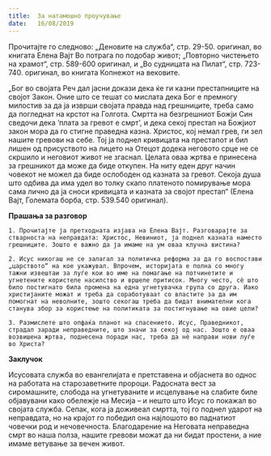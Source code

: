 ```yaml
---
title:  За натамошно проучување
date:   16/08/2019
---
```


Прочитајте го следново: „Деновите на служба“, стр. 29-50. оригинал, во книгата Елена Вајт Во потрага по подобар живот; „Повторно чистењето на храмот“, стр. 589-600 оригинал, и „Во судницата на Пилат“, стр. 723-740. оригинал, во книгата Копнежот на вековите.

„Бог во својата Реч дал јасни докази дека ќе ги казни престапниците на својот Закон. Оние што се тешат со мислата дека Бог е премногу милостив за да ја изврши својата правда над грешниците, треба само да погледнат на крстот на Голгота. Смртта на безгрешниот Божји Син сведочи дека ’плата за гревот е смрт’, и дека секој престап на Божјиот закон мора да го стигне праведна казна. Христос, кој немал грев, ги зел нашите гревови на себе. Тој ја поднел кривицата на престапот и бил лишен од присуството на лицето на Отецот додека неговото срце не се скршило и неговиот живот не згаснал. Целата оваа жртва е принесена за грешникот да може да биде откупен. На ниту еден друг начин човекот не можел да биде ослободен од казната за гревот. Секоја душа што одбива да има удел во толку скапо платеното помирување мора сама лично да ја сноси кривицата и казната за својот престап“ (Елена Вајт, Големата борба, стр. 539.540 оригинал).

**Прашања за разговор**

`1. Прочитајте ја претходната изјава на Елена Вајт. Разговарајте за стварноста на неправдата: Христос, Невиниот, ја поднел казната наместо грешниците. Зошто е важно да ја имаме на ум оваа клучна вистина?`

`2. Исус никогаш не се залагал за политичка реформа за да го воспостави „царството“ на кое укажувал. Впрочем, историјата е полна со многу тажни извештаи за луѓе кои во име на помагање на потчинетите и угнетените користеле насилство и вршеле притисок. Многу често, сè што било постигнато била промена на една угнетувачка група со друга. Иако христијаните можат и треба да соработуваат со властите за да им помогнат на неволните, зошто секогаш треба да бидат внимателни кога станува збор за користење на политиката за постигнување на овие цели?`

`3. Размислете што опфаќа планот на спасението. Исус, Праведникот, страдал заради неправедните, што значи за секој од нас. Зошто е оваа возвишена жртва, поднесена поради нас, треба да нѐ направи нови луѓе во Христа?`

**Заклучок**

Исусовата служба во евангелијата е претставена и објаснета во однос на работата на старозаветните пророци. Радосната вест за сиромашните, слобода на угнетуваните и исцелување на слабите биле објавувани како обележје на Месија – и нешто што Исус го покажал во својата служба. Сепак, кога ја доживеал смртта, тој го поднел ударот на неправдата, но на крајот го победил она најлошото во паднатиот човечки род и нечовечноста. Благодарение на Неговата неправедна смрт во наша полза, нашите гревови можат да ни бидат простени, а ние имаме ветување за вечен живот.
